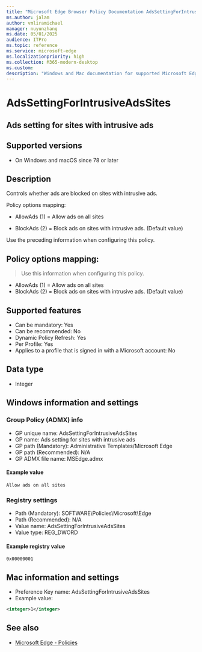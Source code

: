 ```yaml
---
title: "Microsoft Edge Browser Policy Documentation AdsSettingForIntrusiveAdsSites"
ms.author: jalam
author: vmliramichael
manager: nuyunzhang
ms.date: 05/01/2025
audience: ITPro
ms.topic: reference
ms.service: microsoft-edge
ms.localizationpriority: high
ms.collection: M365-modern-desktop
ms.custom:
description: "Windows and Mac documentation for supported Microsoft Edge Browser policy: Ads setting for sites with intrusive ads"
---
```


<!--THIS FILE IS AUTOMATICALLY GENERATED. MANUAL CHANGES WILL BE OVERWRITTEN.-->
<!--Please contact the Microsoft Edge Manageability team with any questions.-->

# AdsSettingForIntrusiveAdsSites

## Ads setting for sites with intrusive ads


## Supported versions

- On Windows and macOS since 78 or later

## Description

Controls whether ads are blocked on sites with intrusive ads.

Policy options mapping:

* AllowAds (1) = Allow ads on all sites

* BlockAds (2) = Block ads on sites with intrusive ads. (Default value)

Use the preceding information when configuring this policy.

## Policy options mapping:
> Use this information when configuring this policy.

- AllowAds (1) = Allow ads on all sites
- BlockAds (2) = Block ads on sites with intrusive ads. (Default value)

## Supported features

- Can be mandatory: Yes
- Can be recommended: No
- Dynamic Policy Refresh: Yes
- Per Profile: Yes
- Applies to a profile that is signed in with a Microsoft account: No

## Data type

- Integer

## Windows information and settings

### Group Policy (ADMX) info

- GP unique name: AdsSettingForIntrusiveAdsSites
- GP name: Ads setting for sites with intrusive ads
- GP path (Mandatory): Administrative Templates/Microsoft Edge
- GP path (Recommended): N/A
- GP ADMX file name: MSEdge.admx

#### Example value

```
Allow ads on all sites
```

### Registry settings

- Path (Mandatory): SOFTWARE\Policies\Microsoft\Edge
- Path (Recommended): N/A
- Value name: AdsSettingForIntrusiveAdsSites
- Value type: REG_DWORD

#### Example registry value

```
0x00000001
```


## Mac information and settings

- Preference Key name: AdsSettingForIntrusiveAdsSites
- Example value:

```xml
<integer>1</integer>
```

## See also
- [Microsoft Edge - Policies](../microsoft-edge-policies.md)
